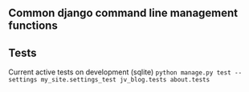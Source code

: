 ## Common django command line management functions


## Tests
Current active tests on development (sqlite) `python manage.py test --settings my_site.settings_test jv_blog.tests about.tests`
